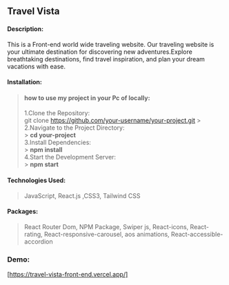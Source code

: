 ## Travel Vista

#### Description:

This is a Front-end world wide traveling website. Our traveling website is your ultimate destination for discovering new adventures.Explore breathtaking destinations, find travel inspiration, and plan your dream vacations with ease.

#### Installation:

> #### how to use my project in your Pc of locally: <br>
>
> 1.Clone the Repository: <br> git clone https://github.com/your-username/your-project.git > <br>
> 2.Navigate to the Project Directory:<br> > <b> cd your-project </b><br>
> 3.Install Dependencies:<br> > <b> npm install </b><br>
> 4.Start the Development Server:<br> > <b> npm start </b><br>

#### Technologies Used:

> JavaScript, React.js ,CSS3, Tailwind CSS

#### Packages:

> React Router Dom, NPM Package, Swiper js, React-icons, React-rating, React-responsive-carousel, aos animations, React-accessible-accordion

### Demo:

[https://travel-vista-front-end.vercel.app/]
